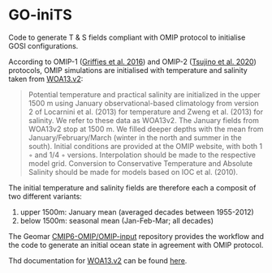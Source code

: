# GO-iniTS

Code to generate T & S fields compliant with OMIP protocol to initialise GOSI configurations. 

According to OMIP-1 ([Griffies et al. 2016](https://gmd.copernicus.org/articles/9/3231/2016/gmd-9-3231-2016.pdf)) and OMIP-2 ([Tsujino et al. 2020](https://gmd.copernicus.org/articles/13/3643/2020/gmd-13-3643-2020.pdf)) protocols, OMIP simulations are initialised with temperature and salinity taken from [WOA13.v2](https://www.ncei.noaa.gov/data/oceans/woa/WOA13/DATAv2/): 

>Potential temperature and practical salinity are initialized in the upper 1500 m using January observational-based climatology from version 2 of Locarnini et al. (2013) for temperature and Zweng et al. (2013) for salinity. We refer to these data as WOA13v2. The January fields from WOA13v2 stop at 1500 m. We filled deeper depths with the mean from January/February/March (winter in the north and summer in the south). Initial conditions are provided at the OMIP website, with both 1 ◦ and 1/4 ◦ versions. Interpolation should be made to the respective model grid. Conversion to Conservative Temperature and Absolute Salinity should be made for models based on IOC et al. (2010).

The initial temperature and salinity fields are therefore each a composit of two different variants:

1) upper 1500m: January mean (averaged decades between 1955-2012)
2) below 1500m: seasonal mean (Jan-Feb-Mar; all decades)

The Geomar [CMIP6-OMIP/OMIP-input](https://git.geomar.de/cmip6-omip/omip-input) repository provides the workflow and the code to generate an initial ocean state in agreement with OMIP protocol.

Thd documentation for [WOA13.v2](https://www.ncei.noaa.gov/data/oceans/woa/WOA13/DATAv2/) can be found [here](https://www.ncei.noaa.gov/data/oceans/woa/WOA13/DOC/woa13documentation.pdf).

